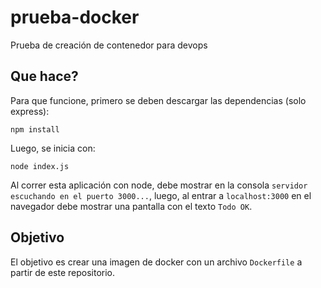 # prueba-docker

Prueba de creación de contenedor para devops

## Que hace?

Para que funcione, primero se deben descargar las dependencias (solo express):

```
npm install
```

Luego, se inicia con:

```
node index.js
```

Al correr esta aplicación con node, debe mostrar en la consola `servidor escuchando en el puerto 3000...`, luego, al entrar a `localhost:3000` en el navegador debe mostrar una pantalla con el texto `Todo OK`.

## Objetivo

El objetivo es crear una imagen de docker con un archivo `Dockerfile` a partir de este repositorio.
